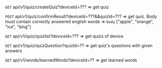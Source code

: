 `GET` api/v1/quiz/createQuiz?deviceId=???   =>  get quiz

`POST` api/v1/quiz/confirmResult?deviceId=???&&quizId=??? => get quiz. Body must contain correctly answered english words => 
`body` ["apple", "orange", "ice", "king"] 


`GET` api/v1/quiz/quizlist?deviceId=??? => get quizs of device

`GET` api/v1/quiz/quizQuestion?quizId=?? => get quiz's questions with given answers

`GET` api/v1/words/learnedWords?deviceId=?? => get learned words